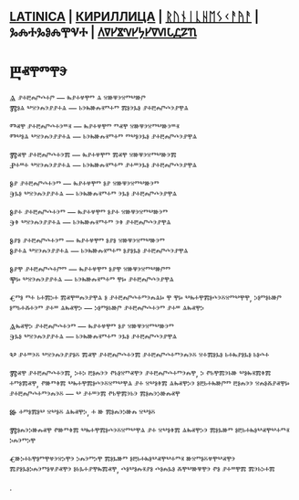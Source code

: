 ## [LATINICA](../LATN/BYITIYE.MD) | [КИРИЛЛИЦА](../CYRL/BYITIYE.MD) | [ᚱᚢᚾᛁᚳᚺᛖᛊᚲᚨᚤᚨ](../RUNR/BYITIYE.MD) | ⰃⰎⰀⰃⰑⰎⰉⰜⰀ | [𐍓𐍠𐍔𐍮𐍝𐍔𐍟𐍔𐍠𐍜𐍡𐍚𐍐𐍴](../PERM/BYITIYE.MD)

# Ⰱⱏⰹⱅⰹⰵ

Ⱑ ⱀⰰⰱⰾⱓⰴⰰⱓ — ⰸⱀⰰⱍⰹⱅ ⱑ ⱄⱆⱋⰵⱄⱅⰲⱆⱓ  
Ⰿⱁⱑ ⰲⱄⰵⰾⰵⱀⱀⰰⱑ — ⱃⰵⰸⱆⰾⱐⱅⰰⱅ ⰿⱁⰵⰳⱁ ⱀⰰⰱⰾⱓⰴⰵⱀⰹⱑ

Ⱅⱏⰹ ⱀⰰⰱⰾⱓⰴⰰⰵⱎⱐ — ⰸⱀⰰⱍⰹⱅ ⱅⱏⰹ ⱄⱆⱋⰵⱄⱅⰲⱆⰵⱎⱐ  
Ⱅⰲⱁⱑ ⰲⱄⰵⰾⰵⱀⱀⰰⱑ — ⱃⰵⰸⱆⰾⱐⱅⰰⱅ ⱅⰲⱁⰵⰳⱁ ⱀⰰⰱⰾⱓⰴⰵⱀⰹⱑ

Ⰿⱏⰹ ⱀⰰⰱⰾⱓⰴⰰⰵⰿ — ⰸⱀⰰⱍⰹⱅ ⰿⱏⰹ ⱄⱆⱋⰵⱄⱅⰲⱆⰵⰿ  
Ⱀⰰⱎⰰ ⰲⱄⰵⰾⰵⱀⱀⰰⱑ — ⱃⰵⰸⱆⰾⱐⱅⰰⱅ ⱀⰰⱎⰵⰳⱁ ⱀⰰⰱⰾⱓⰴⰵⱀⰹⱑ

Ⱁⱀ ⱀⰰⰱⰾⱓⰴⰰⰵⱅ — ⰸⱀⰰⱍⰹⱅ ⱁⱀ ⱄⱆⱋⰵⱄⱅⰲⱆⰵⱅ  
Ⰵⰳⱁ ⰲⱄⰵⰾⰵⱀⱀⰰⱑ — ⱃⰵⰸⱆⰾⱐⱅⰰⱅ ⰵⰳⱁ ⱀⰰⰱⰾⱓⰴⰵⱀⰹⱑ

Ⱁⱀⰰ ⱀⰰⰱⰾⱓⰴⰰⰵⱅ — ⰸⱀⰰⱍⰹⱅ ⱁⱀⰰ ⱄⱆⱋⰵⱄⱅⰲⱆⰵⱅ  
Ⰵⱖ ⰲⱄⰵⰾⰵⱀⱀⰰⱑ — ⱃⰵⰸⱆⰾⱐⱅⰰⱅ ⰵⱖ ⱀⰰⰱⰾⱓⰴⰵⱀⰹⱑ

Ⱁⱀⱁ ⱀⰰⰱⰾⱓⰴⰰⰵⱅ — ⰸⱀⰰⱍⰹⱅ ⱁⱀⱁ ⱄⱆⱋⰵⱄⱅⰲⱆⰵⱅ  
Ⱁⱀⰰⱑ ⰲⱄⰵⰾⰵⱀⱀⰰⱑ — ⱃⰵⰸⱆⰾⱐⱅⰰⱅ ⱁⱀⱁⰳⱁ ⱀⰰⰱⰾⱓⰴⰵⱀⰹⱑ

Ⱁⱀⰹ ⱀⰰⰱⰾⱓⰴⰰⱓⱅ — ⰸⱀⰰⱍⰹⱅ ⱁⱀⰹ ⱄⱆⱋⰵⱄⱅⰲⱆⱓⱅ  
Ⰹⱈ ⰲⱄⰵⰾⰵⱀⱀⰰⱑ — ⱃⰵⰸⱆⰾⱐⱅⰰⱅ ⰹⱈ ⱀⰰⰱⰾⱓⰴⰵⱀⰹⱑ


Ⱔⱅⱁ ⱅⰰ ⱃⰰⰿⰽⰰ ⰿⱏⰹⱎⰾⰵⱀⰹⱑ ⱁ ⱀⰰⰱⰾⱓⰴⰰⱅⰵⰾⱑⱈ ⰹ ⰹⱈ ⰲⰸⰰⰹⰿⱁⰴⰵⰻⱄⱅⰲⰹⰹ, ⰽⱁⱅⱁⱃⱆⱓ ⱁⱅⱃⰰⰶⰰⰵⱅ ⱀⰰⱎ ⱑⰸⱏⰹⰽ — ⰽⱁⱅⱁⱃⱆⱓ ⱀⰰⰱⰾⱓⰴⰰⰵⱅ ⱀⰰⱎ ⱑⰸⱏⰹⰽ

Ⱑⰸⱏⰹⰽ ⱀⰰⰱⰾⱓⰴⰰⰵⱅ — ⰸⱀⰰⱍⰹⱅ ⱁⱀ ⱄⱆⱋⰵⱄⱅⰲⱆⰵⱅ  
Ⰵⰳⱁ ⰲⱄⰵⰾⰵⱀⱀⰰⱑ — ⱃⰵⰸⱆⰾⱐⱅⰰⱅ ⰵⰳⱁ ⱀⰰⰱⰾⱓⰴⰵⱀⰹⱑ

Ⰲ ⱀⰰⱎⰵⰻ ⰲⱄⰵⰾⰵⱀⱀⱁⰻ ⰿⱏⰹ ⱀⰰⰱⰾⱓⰴⰰⰵⰿ ⱀⰰⰱⰾⱓⰴⰰⱅⰵⰾⰵⰻ ⱄⰰⰿⱁⰳⱁ ⱃⰰⰸⱀⱁⰳⱁ ⱃⱁⰴⰰ

Ⰿⱏⰹ ⱀⰰⰱⰾⱓⰴⰰⰵⰿ, ⰽⰰⰽ ⰱⱁⰾⰵⰵ ⱂⱃⱁⱄⱅⱏⰹⰵ ⱀⰰⰱⰾⱓⰴⰰⱅⰵⰾⰹ, ⰽ ⱂⱃⰹⰿⰵⱃⱆ ⰲⱁⰸⱐⰿⱖⰿ ⰰⱅⱁⰿⱏⰹ, ⱂⱆⱅⱖⰿ ⰲⰸⰰⰹⰿⱁⰴⰵⰻⱄⱅⰲⰹⱑ ⱀⰰ ⱄⰲⱁⱖⰿ ⱑⰸⱏⰹⰽⰵ ⱁⰱⱃⰰⰸⱆⱓⱅ ⰱⱁⰾⰵⰵ ⱄⰾⱁⰶⱀⱏⰹⱈ ⱀⰰⰱⰾⱓⰴⰰⱅⰵⰾⰵⰻ — ⰲ ⱀⰰⱎⰵⰿ ⱂⱃⰹⰿⰵⱃⰵ ⰿⱁⰾⰵⰽⱆⰾⱏⰹ

Ⱆ ⰰⱅⱁⰿⱁⰲ ⱄⰲⱁⰻ ⱑⰸⱏⰹⰽ, ⰰ ⱆ ⰿⱁⰾⰵⰽⱆⰾ ⱄⰲⱁⰻ

Ⰿⱁⰾⰵⰽⱆⰾⱏⰹ ⱂⱆⱅⱖⰿ ⰲⰸⰰⰹⰿⱁⰴⰵⰻⱄⱅⰲⰹⱑ ⱀⰰ ⱄⰲⱁⱖⰿ ⱑⰸⱏⰹⰽⰵ ⰿⱁⰳⱆⱅ ⱁⰱⱃⰰⰸⱁⰲⱏⰹⰲⰰⱅⱐ ⰽⰾⰵⱅⰽⰹ

Ⱔⱆⰽⰰⱃⰹⱁⱅⰹⱍⰵⱄⰽⰹⰵ ⰽⰾⰵⱅⰽⰹ ⰿⱁⰳⱆⱅ ⱁⰱⱃⰰⰸⱁⰲⱏⰹⰲⰰⱅⱐ ⱆⱄⱅⱁⰻⱍⰹⰲⱏⰹⰵ ⰿⱀⱁⰳⱁⰽⰾⰵⱅⱁⱍⱀⱏⰹⰵ ⱁⱃⰳⰰⱀⰹⰸⰿⱏⰹ, ⰴⱁⰲⱁⰾⱐⱀⱁ ⰴⱁⰾⰳⱁ ⰶⰹⰲⱆⱋⰹⰵ ⱂⱁ ⱀⰰⱎⰹⰿ ⰿⰵⱃⰽⰰⰿ

.
